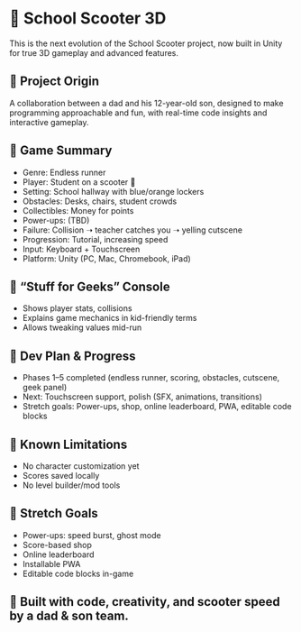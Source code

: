 # 🛴 School Scooter 3D

This is the next evolution of the School Scooter project, now built in Unity for true 3D gameplay and advanced features.

## 👦 Project Origin
A collaboration between a dad and his 12-year-old son, designed to make programming approachable and fun, with real-time code insights and interactive gameplay.

## 🚀 Game Summary
- Genre: Endless runner
- Player: Student on a scooter 🛴
- Setting: School hallway with blue/orange lockers
- Obstacles: Desks, chairs, student crowds
- Collectibles: Money for points
- Power-ups: (TBD)
- Failure: Collision ➝ teacher catches you ➝ yelling cutscene
- Progression: Tutorial, increasing speed
- Input: Keyboard + Touchscreen
- Platform: Unity (PC, Mac, Chromebook, iPad)

## 🧠 “Stuff for Geeks” Console
- Shows player stats, collisions
- Explains game mechanics in kid-friendly terms
- Allows tweaking values mid-run

## 📅 Dev Plan & Progress
- Phases 1–5 completed (endless runner, scoring, obstacles, cutscene, geek panel)
- Next: Touchscreen support, polish (SFX, animations, transitions)
- Stretch goals: Power-ups, shop, online leaderboard, PWA, editable code blocks

## 🔐 Known Limitations
- No character customization yet
- Scores saved locally
- No level builder/mod tools

## 🌱 Stretch Goals
- Power-ups: speed burst, ghost mode
- Score-based shop
- Online leaderboard
- Installable PWA
- Editable code blocks in-game

## 🛴 Built with code, creativity, and scooter speed by a dad & son team.
